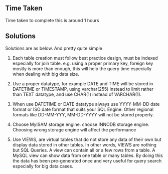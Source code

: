 ## Time Taken
Time taken to complete this is around 1 hours

## Solutions

Solutions are as below. And pretty quite simple

1. Each table creation must follow best practice design, must be indexed especially for join table. e.g. using a proper primary key, foreign key mostly is more than enough, this will help the query time especially when dealing with big data size.

2. Use a proper datatype, for example DATE and TIME will be stored in DATETIME or TIMESTAMP, using varchar(255) instead to limit rather than TEXT datatype, and use CHAR(1) instead of VARCHAR(1). 

3. When use DATETIME or DATE datatype always use YYYY-MM-DD date format or ISO date format that suits your SQL Engine. Other regional formats like DD-MM-YYY, MM-DD-YYYY will not be stored properly. 

4. Choose MyISAM storage engine. choose INNODB storage engine. Choosing wrong storage engine will affect the performance

5. Use VIEWS, are virtual tables that do not store any data of their own but display data stored in other tables. In other words, VIEWS are nothing but SQL Queries. A view can contain all or a few rows from a table. A MySQL view can show data from one table or many tables. By doing this the data has been pre-generated once and very useful for query search especially for big data cases.

